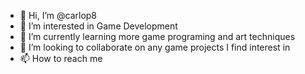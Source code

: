 - 👋 Hi, I’m @carlop8
- 👀 I’m interested in Game Development
- 🌱 I’m currently learning more game programing and art techniques
- 💞️ I’m looking to collaborate on any game projects I find interest in
- 📫 How to reach me 

<!---
carlop8/carlop8 is a ✨ special ✨ repository because its `README.md` (this file) appears on your GitHub profile.
You can click the Preview link to take a look at your changes.
--->
